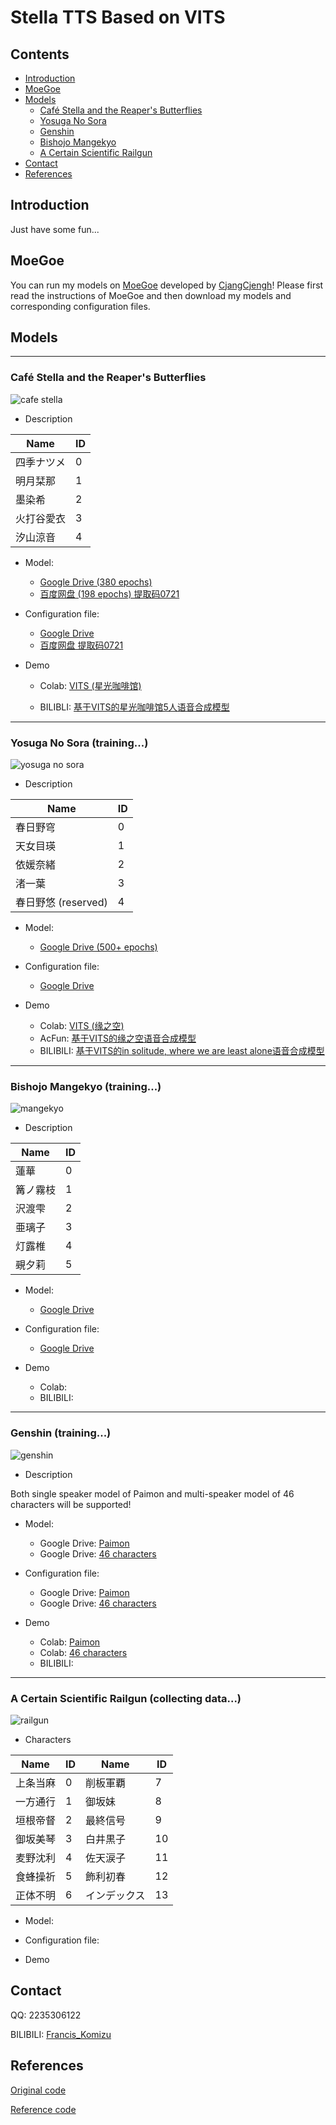 <h1 id="Title">Stella TTS Based on VITS</h1>

<h2 id="Contents">Contents</h2>

- [Introduction](#Introduction)
- [MoeGoe](#MoeGoe)
- [Models](#Models)
  - [Café Stella and the Reaper's Butterflies](#Stella)
  - [Yosuga No Sora](#Yosuga)
  - [Genshin](#Genshin)
  - [Bishojo Mangekyo](#Mangekyo)
  - [A Certain Scientific Railgun](#Railgun)
- [Contact](#Contact)
- [References](#References)


<h2 id="Introduction">Introduction</h2>

Just have some fun...

<h2 id="MoeGoe">MoeGoe</h2>

You can run my models on [MoeGoe](https://github.com/CjangCjengh/MoeGoe) developed by [CjangCjengh](https://github.com/CjangCjengh)! Please first read the instructions of MoeGoe
and then download my models and corresponding configuration files.

<h2 id="Models">Models</h2>

---

<h3 id="Stella">Café Stella and the Reaper's Butterflies</h3>

![cafe stella](assets/stella.png)

- Description

 |Name|ID|
 |-|-|
 |四季ナツメ|0|
 |明月栞那|1|
 |墨染希|2|
 |火打谷愛衣|3|
 |汐山涼音|4|

- Model: 
  - [Google Drive (380 epochs)](https://drive.google.com/file/d/15lw7aIqvD1OmFPlynGm1NZN3BrhkY6YP/view?usp=sharing)
  - [百度网盘 (198 epochs) 提取码0721](https://pan.baidu.com/s/1jfJ5vH9KNzZu10ualhNHjQ)

- Configuration file: 
  - [Google Drive](https://drive.google.com/file/d/18ly18hVT8jvgyKbLl7qqqBAaV7Fwkrp5/view?usp=sharing)
  - [百度网盘 提取码0721](https://pan.baidu.com/s/1uxP5vGBeNwd4UpPLkQnimA)

- Demo
  - Colab: [VITS (星光咖啡馆)](https://colab.research.google.com/drive/1nKa-l15f_talGvIwPmKTLYwwaE1Mztjg?usp=sharing)

  - BILIBLI: [基于VITS的星光咖啡馆5人语音合成模型](https://www.bilibili.com/video/BV1ra411P7CA?share_source=copy_web&vd_source=630b87174c967a898cae3765fba3bfa8)

---

<h3 id="Yosuga">Yosuga No Sora (training...)</h3>

![yosuga no sora](assets/yosuga.png)

- Description

|Name|ID|
|-|-|
|春日野穹|0|
|天女目瑛|1|
|依媛奈緒|2|
|渚一葉|3|
|春日野悠 (reserved)|4|

- Model: 
  - [Google Drive (500+ epochs)](https://drive.google.com/file/d/1eWe-G8trLiX7aRrOyud_ywNlVPRzR2wK/view?usp=sharing)

- Configuration file: 
  - [Google Drive](https://drive.google.com/file/d/1-oE8i4gI-S_go9-JkSOhg_Ix7ZP5qimp/view?usp=sharing)

- Demo
  - Colab: [VITS (缘之空)](https://colab.research.google.com/drive/1FeuXBF_XXjYiEI11Y9UQW7YBfUZFJZbc?usp=sharing)
  - AcFun: [基于VITS的缘之空语音合成模型](https://www.acfun.cn/v/ac36752427)
  - BILIBILI: [基于VITS的in solitude, where we are least alone语音合成模型](https://www.bilibili.com/video/BV1SW4y1b7Vt?spm_id_from=333.999.0.0&vd_source=017d04cd0542838d46958fe808b04d97)

---

<h3 id="Mangekyo">Bishojo Mangekyo (training...)</h3>

![mangekyo](assets/renge.png)

- Description

|Name|ID|
|-|-|
|蓮華|0|
|篝ノ霧枝|1|
|沢渡雫|2|
|亜璃子|3|
|灯露椎|4|
|覡夕莉|5|

- Model:
  - [Google Drive]()

- Configuration file:
  - [Google Drive]()

- Demo
  - Colab: 
  - BILIBILI:

---

<h3 id="Genshin">Genshin (training...)</h3>

![genshin](assets/genshin.jpg)

- Description

Both single speaker model of Paimon and multi-speaker model of 46 characters will be supported!

- Model: 
  - Google Drive: [Paimon]()
  - Google Drive: [46 characters]()

- Configuration file: 
  - Google Drive: [Paimon]()
  - Google Drive: [46 characters]()

- Demo
  - Colab: [Paimon]()
  - Colab: [46 characters]()
  - BILIBILI:

---

<h3 id="Railgun">A Certain Scientific Railgun (collecting data...)</h3>

![railgun](assets/railgun.png)

- Characters

|Name|ID|Name|ID|
|-|-|-|-|
|上条当麻|0|削板軍覇|7|
|一方通行|1|御坂妹|8|
|垣根帝督|2|最終信号|9|
|御坂美琴|3|白井黒子|10|
|麦野沈利|4|佐天涙子|11|
|食蜂操祈|5|飾利初春|12|
|正体不明|6|インデックス|13|

- Model: 

- Configuration file: 

- Demo

<h2 id="Contact">Contact</h3>

QQ: 2235306122

BILIBILI: [Francis_Komizu](https://space.bilibili.com/636704927)

<h2 id="References">References</h3>

[Original code](https://github.com/jaywalnut310/vits)

[Reference code](https://github.com/CjangCjengh/vits)
